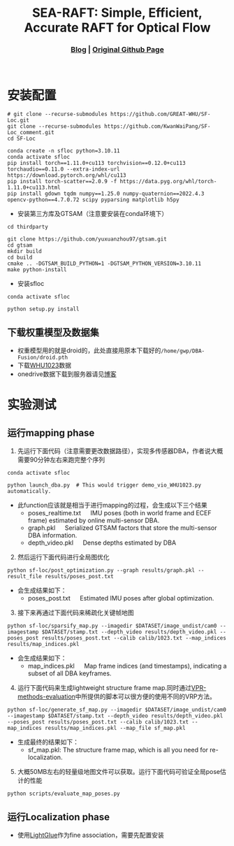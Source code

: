 [comment]: <> 

<!-- PROJECT LOGO -->

<p align="center">

  <h1 align="center"> SEA-RAFT: Simple, Efficient, Accurate RAFT for Optical Flow
  </h1>

[comment]: <> (  <h2 align="center">PAPER</h2>)
  <h3 align="center">
  <a href="https://kwanwaipang.github.io/Blog_basedon_markdown/SF-Loc/">Blog</a> 
  | <a href="https://github.com/GREAT-WHU/SF-Loc">Original Github Page</a>
  </h3>
  <div align="justify">
  </div>

<br>

<!-- ~~~
rm -rf .git
git init
git add .
git commit -m "first commit"
git branch -M main
git remote add origin git@github.com:KwanWaiPang/SF-Loc_comment.git
git push -u origin main
~~~ -->

# 安装配置
~~~
# git clone --recurse-submodules https://github.com/GREAT-WHU/SF-Loc.git
git clone --recurse-submodules https://github.com/KwanWaiPang/SF-Loc_comment.git
cd SF-Loc

conda create -n sfloc python=3.10.11
conda activate sfloc
pip install torch==1.11.0+cu113 torchvision==0.12.0+cu113 torchaudio==0.11.0 --extra-index-url https://download.pytorch.org/whl/cu113
pip install torch-scatter==2.0.9 -f https://data.pyg.org/whl/torch-1.11.0+cu113.html
pip install gdown tqdm numpy==1.25.0 numpy-quaternion==2022.4.3 opencv-python==4.7.0.72 scipy pyparsing matplotlib h5py 
~~~

* 安装第三方库及GTSAM（注意要安装在conda环境下）
~~~
cd thirdparty

git clone https://github.com/yuxuanzhou97/gtsam.git
cd gtsam
mkdir build
cd build
cmake .. -DGTSAM_BUILD_PYTHON=1 -DGTSAM_PYTHON_VERSION=3.10.11
make python-install
~~~

* 安装sfloc
~~~
conda activate sfloc

python setup.py install
~~~

## 下载权重模型及数据集
* 权重模型用的就是droid的，此处直接用原本下载好的```/home/gwp/DBA-Fusion/droid.pth```
* 下载[WHU1023](https://whueducn-my.sharepoint.com/:u:/g/personal/2015301610143_whu_edu_cn/EQX_UOB79AhHlsSI7hb2Jd4B69qd367NCMHOAcFZi7N5Mg?e=gi9NP1)数据
* onedrive数据下载到服务器请见[博客](https://kwanwaipang.github.io/File/Blogs/Poster/ubuntu%E5%91%BD%E4%BB%A4%E8%A1%8C%E4%B8%8B%E8%BD%BD%E6%95%B0%E6%8D%AE.html#onedrive)

# 实验测试

## 运行mapping phase

1. 先运行下面代码（注意需要更改数据路径），实现多传感器DBA，作者说大概需要90分钟左右来跑完整个序列
~~~
conda activate sfloc

python launch_dba.py  # This would trigger demo_vio_WHU1023.py automatically.
~~~
* 此function应该就是相当于进行mapping的过程，会生成以下三个结果
    * poses_realtime.txt   IMU poses (both in world frame and ECEF frame) estimated by online multi-sensor DBA.
    * graph.pkl   Serialized GTSAM factors that store the multi-sensor DBA information.
    * depth_video.pkl   Dense depths estimated by DBA

2. 然后运行下面代码进行全局图优化
~~~
python sf-loc/post_optimization.py --graph results/graph.pkl --result_file results/poses_post.txt
~~~
* 会生成结果如下：
    * poses_post.txt   Estimated IMU poses after global optimization.

3. 接下来再通过下面代码来稀疏化关键帧地图
~~~
python sf-loc/sparsify_map.py --imagedir $DATASET/image_undist/cam0 --imagestamp $DATASET/stamp.txt --depth_video results/depth_video.pkl --poses_post results/poses_post.txt --calib calib/1023.txt --map_indices results/map_indices.pkl
~~~
* 会生成结果如下：
    * map_indices.pkl   Map frame indices (and timestamps), indicating a subset of all DBA keyframes.

4. 运行下面代码来生成lightweight structure frame map.同时通过[VPR-methods-evaluation](https://github.com/gmberton/VPR-methods-evaluation)中所提供的脚本可以很方便的使用不同的VRP方法。
~~~
python sf-loc/generate_sf_map.py --imagedir $DATASET/image_undist/cam0 --imagestamp $DATASET/stamp.txt --depth_video results/depth_video.pkl --poses_post results/poses_post.txt --calib calib/1023.txt --map_indices results/map_indices.pkl --map_file sf_map.pkl
~~~
* 生成最终的结果如下：
    * sf_map.pkl: The structure frame map, which is all you need for re-localization.

5. 大概50MB左右的轻量级地图文件可以获取。运行下面代码可验证全局pose估计的性能
~~~
python scripts/evaluate_map_poses.py
~~~

## 运行Localization phase 
* 使用[LightGlue](https://github.com/cvg/LightGlue)作为fine association，需要先配置安装